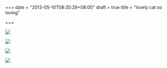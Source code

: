 +++
date = "2013-05-10T08:35:29+08:00"
draft = true
title = "lovely cat so loving"

+++



![](/images/lovely_cat_1.jpg)

![](/images/lovely_cat_2.jpg)

![](/images/lovely_cat_3.jpg)

![](/images/lovely_cat_4.jpg)